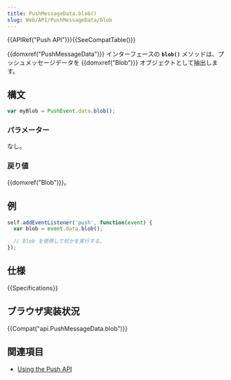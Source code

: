 ```yaml
---
title: PushMessageData.blob()
slug: Web/API/PushMessageData/blob
---
```


{{APIRef("Push API")}}{{SeeCompatTable()}}

{{domxref("PushMessageData")}} インターフェースの **`blob()`** メソッドは、プッシュメッセージデータを {{domxref("Blob")}} オブジェクトとして抽出します。

## 構文

```js
var myBlob = PushEvent.data.blob();
```

### パラメーター

なし。

### 戻り値

{{domxref("Blob")}}。

## 例

```js
self.addEventListener('push', function(event) {
  var blob = event.data.blob();

  // Blob を使用して何かを実行する。
});
```

## 仕様

{{Specifications}}

## ブラウザ実装状況

{{Compat("api.PushMessageData.blob")}}

## 関連項目

- [Using the Push API](/ja/docs/Web/API/Push_API/Using_the_Push_API)
